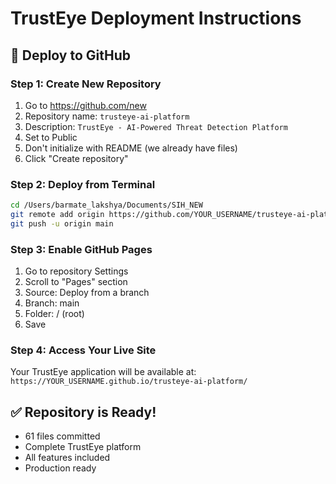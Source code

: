 # TrustEye Deployment Instructions

## 🚀 Deploy to GitHub

### Step 1: Create New Repository
1. Go to https://github.com/new
2. Repository name: `trusteye-ai-platform`
3. Description: `TrustEye - AI-Powered Threat Detection Platform`
4. Set to Public
5. Don't initialize with README (we already have files)
6. Click "Create repository"

### Step 2: Deploy from Terminal
```bash
cd /Users/barmate_lakshya/Documents/SIH_NEW
git remote add origin https://github.com/YOUR_USERNAME/trusteye-ai-platform.git
git push -u origin main
```

### Step 3: Enable GitHub Pages
1. Go to repository Settings
2. Scroll to "Pages" section
3. Source: Deploy from a branch
4. Branch: main
5. Folder: / (root)
6. Save

### Step 4: Access Your Live Site
Your TrustEye application will be available at:
`https://YOUR_USERNAME.github.io/trusteye-ai-platform/`

## ✅ Repository is Ready!
- 61 files committed
- Complete TrustEye platform
- All features included
- Production ready
